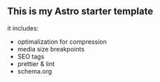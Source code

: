 ## This is my Astro starter template

it includes:

- optimalization for compression
- media size breakpoints
- SEO tags
- prettier & lint
- schema.org
